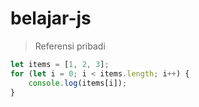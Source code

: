 # belajar-js

> Referensi pribadi

```js
let items = [1, 2, 3];
for (let i = 0; i < items.length; i++) {
    console.log(items[i]);
}
```
